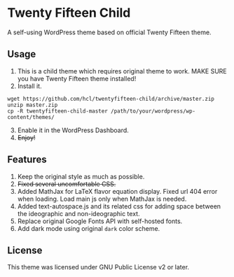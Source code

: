 # Twenty Fifteen Child

A self-using WordPress theme based on official Twenty Fifteen theme.

## Usage
1. This is a child theme which requires original theme to work. MAKE SURE you have Twenty Fifteen theme installed!
2. Install it.
```
wget https://github.com/hcl/twentyfifteen-child/archive/master.zip
unzip master.zip
cp -R twentyfifteen-child-master /path/to/your/wordpress/wp-content/themes/
```
3. Enable it in the WordPress Dashboard.
4. ~~Enjoy!~~

## Features
1. Keep the original style as much as possible.
2. ~~Fixed several uncomfortable CSS.~~
3. Added MathJax for LaTeX flavor equation display. Fixed url 404 error when loading. Load main js only when MathJax is needed.
4. Added text-autospace.js and its related css for adding space between the ideographic and non-ideographic text.
5. Replace original Google Fonts API with self-hosted fonts.
6. Add dark mode using original `dark` color scheme.

## License
This theme was licensed under GNU Public License v2 or later.